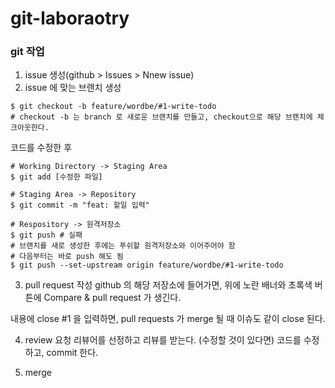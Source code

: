 # git-laboraotry

### git 작업
1. issue 생성(github > Issues > Nnew issue)
2. issue 에 맞는 브랜치 생성
```shell
$ git checkout -b feature/wordbe/#1-write-todo
# checkout -b 는 branch 로 새로운 브랜치를 만들고, checkout으로 해당 브랜치에 체크아웃한다.
```

코드를 수정한 후
```shell
# Working Directory -> Staging Area
$ git add [수정한 파일]

# Staging Area -> Repository
$ git commit -m "feat: 할일 입력"

# Respository -> 원격저장소
$ git push # 실패
# 브랜치를 새로 생성한 후에는 푸쉬할 원격저장소와 이어주어야 함
# 다음부터는 바로 push 해도 됨
$ git push --set-upstream origin feature/wordbe/#1-write-todo
```

3. pull request 작성
github 의 해당 저장소에 들어가면, 위에 노란 배너와 초록색 버튼에 Compare & pull request 가 생긴다.

내용에 close #1 을 입력하면,
pull requests 가 merge 될 때 이슈도 같이 close 된다.


4. review 요청
리뷰어를 선정하고 리뷰를 받는다.
(수정할 것이 있다면) 코드를 수정하고, commit 한다.

5. merge
